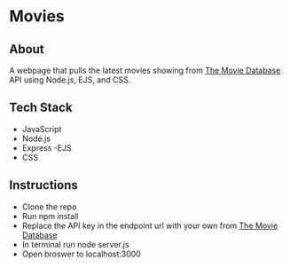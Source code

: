# Movies

## About

A webpage that pulls the latest movies showing from [The Movie Database](https://www.themoviedb.org/documentation/api) API using Node.js, EJS, and CSS.

## Tech Stack

- JavaScript
- Node.js
- Express
 -EJS
- CSS

## Instructions

- Clone the repo
- Run npm install
- Replace the API key in the endpoint url with your own from [The Movie Database](https://www.themoviedb.org/documentation/api)
- In terminal run node server.js
- Open broswer to localhost:3000
